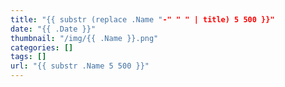 ```yaml
---
title: "{{ substr (replace .Name "-" " " | title) 5 500 }}"
date: "{{ .Date }}"
thumbnail: "/img/{{ .Name }}.png"
categories: []
tags: []
url: "{{ substr .Name 5 500 }}"
---
```

